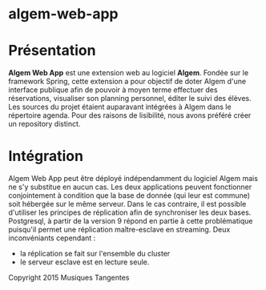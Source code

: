 # algem-web-app
Présentation
============
**Algem Web App** est une extension web au logiciel **Algem**.
Fondée sur le framework Spring, cette extension a pour objectif de doter
Algem d'une interface publique afin de pouvoir à moyen terme effectuer
des réservations, visualiser son planning personnel, éditer le suivi des
élèves.
Les sources du projet étaient auparavant intégrées à Algem dans le
répertoire agenda. Pour des raisons de lisibilité, nous avons préféré
créer un repository distinct.

Intégration
============
Algem Web App peut être déployé indépendamment du logiciel Algem mais ne
s'y substitue en aucun cas. 
Les deux applications peuvent fonctionner conjointement à condition que
la base de donnée (qui leur est commune) soit hébergée sur le même
serveur.
Dans le cas contraire, il est possible d'utiliser les principes de
réplication afin de synchroniser les deux bases. Postgresql, à partir de
la version 9 répond en partie à cette problématique puisqu'il permet une
réplication maître-esclave en streaming. Deux inconvéniants cependant :
- la réplication se fait sur l'ensemble du cluster
- le serveur esclave est en lecture seule.

Copyright 2015 Musiques Tangentes
